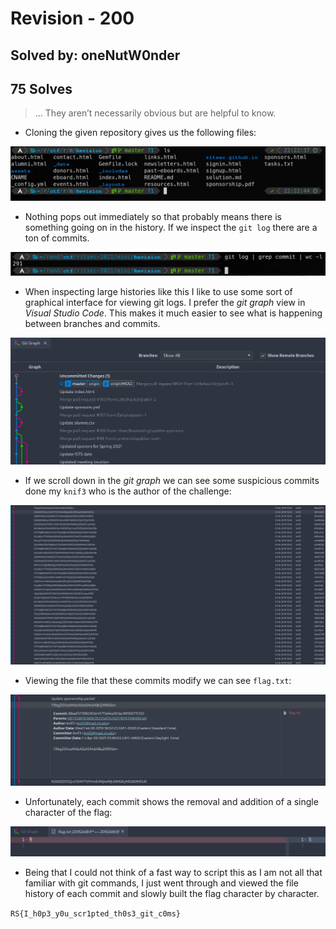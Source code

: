 # Revision - 200
## Solved by: oneNutW0nder
## 75 Solves

> ... They aren’t necessarily obvious but are helpful to know.

- Cloning the given repository gives us the following files:

![](Pasted%20image%2020210417222255.png)

- Nothing pops out immediately so that probably means there is something going on in the history. If we inspect the `git log` there are a ton of commits.

![](Pasted%20image%2020210417223056.png)

- When inspecting large histories like this I like to use some sort of graphical interface for viewing git logs. I prefer the _git graph_ view in _Visual Studio Code_. This makes it much easier to see what is happening between branches and commits. 

![](Pasted%20image%2020210417223405.png)

- If we scroll down in the _git graph_ we can see some suspicious commits done my `knif3` who is the author of the challenge:

![](Pasted%20image%2020210417223529.png)

- Viewing the file that these commits modify we can see `flag.txt`:

![](Pasted%20image%2020210417223638.png)

- Unfortunately, each commit shows the removal and addition of a single character of the flag:

![](Pasted%20image%2020210417223839.png)

- Being that I could not think of a fast way to script this as I am not all that familiar with git commands, I just went through and viewed the file history of each commit and slowly built the flag character by character.

`RS{I_h0p3_y0u_scr1pted_th0s3_git_c0ms}`